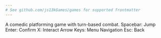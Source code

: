 ```yaml
---
# See github.com/js13kGames/games for supported frontmatter
---
```

A comedic platforming game with turn-based combat.
Spacebar: Jump
Enter: Confirm
X: Interact
Arrow Keys: Menu Navigation
Esc: Back